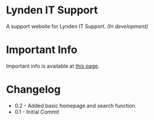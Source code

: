# Lynden IT Support
A support website for Lynden IT Support.
*(In development)*

# Important Info
Important info is available at [this page](INFO.md).

# Changelog
- 0.2 - Added basic homepage and search function.
- 0.1 - Initial Commit